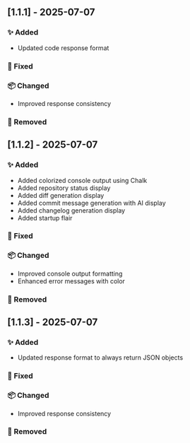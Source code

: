 

## [1.1.1] - 2025-07-07
### ✨ Added
- Updated code response format
### 🐛 Fixed

### 📦 Changed
- Improved response consistency
### 🧹 Removed


## [1.1.2] - 2025-07-07
### ✨ Added
- Added colorized console output using Chalk
- Added repository status display
- Added diff generation display
- Added commit message generation with AI display
- Added changelog generation display
- Added startup flair
### 🐛 Fixed

### 📦 Changed
- Improved console output formatting
- Enhanced error messages with color
### 🧹 Removed


## [1.1.3] - 2025-07-07
### ✨ Added
- Updated response format to always return JSON objects
### 🐛 Fixed

### 📦 Changed
- Improved response consistency
### 🧹 Removed
